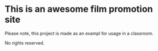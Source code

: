 # This is an awesome film promotion site

Please note, this project is made as an exampl for usage in a classroom. 

No rights reserved.